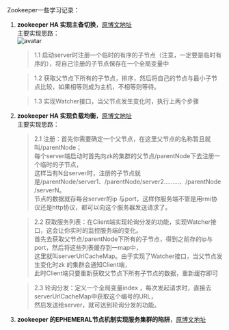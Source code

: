 Zookeeper一些学习记录：<br>
1. **zookeeper HA 实现主备切换**，[原博文地址](http://blog.sina.com.cn/s/blog_1312c919b0102v1a9.html)<br>
   主要实现思路：<br>
   ![avatar](https://github.com/Xlinlin/SpringCloud-Demo/blob/master/SpringCloud-Zookeeper/img/HA.png)
   >1.1 启动server时注册一个临时的有序的子节点（注意，一定要是临时有序的），将自己注册的子节点保存在一个全局变量中<br>
   
   >1.2 获取父节点下所有的子节点，排序，然后将自己的节点与最小子节点比较，如果相等则成为主机，不相等则等待。<br>
   
   >1.3 实现Watcher接口，当父节点发生变化时，执行上两个步骤<br>
2. **zookeeper HA 实现负载均衡**，[原博文地址](http://blog.sina.com.cn/s/blog_1312c919b0102v1aa.html)<br>
   主要实现思路：<br>
   >2.1 注册：首先你需要确定一个父节点，在这里父节点的名称暂且就叫/parentNode；<br>
   每个server端启动时首先向zk的集群的父节点/parentNode下去注册一个临时的子节点，<br>
   这样当有N台server时，注册的子节点就是/parentNode/server1、/parentNode/server2.........、/parentNode/serverN。<br>
   节点的数据就存每台server的ip 与port，这样你服务端不管是用rmi协议还是http协议，都可以向这个服务器发送请求了。<br>
   
   >2.2 获取服务列表：在Client端实现轮询分发的功能，实现Watcher接口，这会让你实时的监控服务端的变化。<br>
   首先去获取父节点/parentNode下所有的子节点，得到之前存的ip与port，然后将这些列表缓存到一map中，<br>
   这里就叫serverUrlCacheMap。由于实现了Watcher接口，当父节点发生变化时zk 的集群会通知Client端，<br>
   此时Client端只要重新获取父节点下所有子节点的数据，重新缓存即可<br>
   
   >2.3 轮询分发：定义一个全局变量index ，每次发起请求时，直接去serverUrlCacheMap中获取这个编号的URL，<br>
   然后发送给server，就可达到轮询分发的功能。<br>
3. **zookeeper 的EPHEMERAL节点机制实现服务集群的陷阱**，[原博文地址](https://yq.aliyun.com/articles/227260)<br>